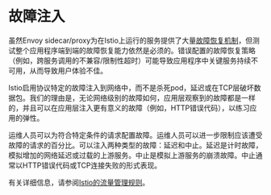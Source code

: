 # 故障注入

虽然Envoy sidecar/proxy为在Istio上运行的服务提供了大量[故障恢复机制](./handling-failures.md)，但测试整个应用程序端到端的故障恢复能力依然是必须的。错误配置的故障恢复策略（例如，跨服务调用的不兼容/限制性超时）可能导致应用程序中关键服务持续不可用，从而导致用户体验不佳。

Istio启用协议特定的故障注入到网络中，而不是杀死pod，延迟或在TCP层破坏数据包。我们的理由是，无论网络级别的故障如何，应用层观察到的故障都是一样的，并且可以在应用层注入更有意义的故障（例如，HTTP错误代码），以练习应用的弹性。

运维人员可以为符合特定条件的请求配置故障。运维人员可以进一步限制应该遭受故障的请求的百分比。可以注入两种类型的故障：延迟和中止。延迟是计时故障，模拟增加的网络延迟或过载的上游服务。中止是模拟上游服务的崩溃故障。中止通常以HTTP错误代码或TCP连接失败的形式表现。

有关详细信息，请参阅[Istio的流量管理规则](./rules-configuration.md)。